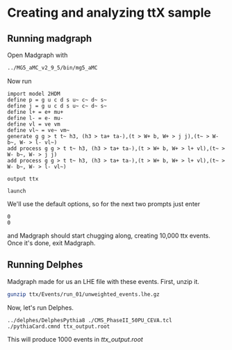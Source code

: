 # Creating and analyzing ttX sample

## Running madgraph
Open Madgraph with
```bash
../MG5_aMC_v2_9_5/bin/mg5_aMC 
```
Now run
```
import model 2HDM
define p = g u c d s u~ c~ d~ s~
define j = g u c d s u~ c~ d~ s~
define l+ = e+ mu+
define l- = e- mu-
define vl = ve vm
define vl~ = ve~ vm~
generate g g > t t~ h3, (h3 > ta+ ta-),(t > W+ b, W+ > j j),(t~ > W- b~, W- > l- vl~)
add process g g > t t~ h3, (h3 > ta+ ta-),(t > W+ b, W+ > l+ vl),(t~ > W- b~, W- > j j)
add process g g > t t~ h3, (h3 > ta+ ta-),(t > W+ b, W+ > l+ vl),(t~ > W- b~, W- > l- vl~)

output ttx

launch
```

We'll use the default options, so for the next two prompts just enter
```
0
0
```
and Madgraph should start chugging along, creating 10,000 ttx events. Once it's done, exit Madgraph.

## Running Delphes
Madgraph made for us an LHE file with these events. First, unzip it.
```bash
gunzip ttx/Events/run_01/unweighted_events.lhe.gz
```

Now, let's run Delphes.
```
../delphes/DelphesPythia8 ./CMS_PhaseII_50PU_CEVA.tcl ./pythiaCard.cmnd ttx_output.root
```

This will produce 1000 events in *ttx_output.root*

